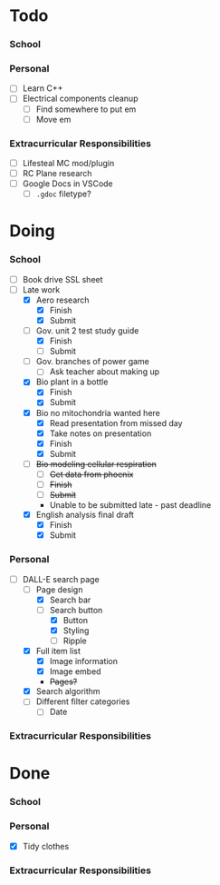 # Todo
### School
### Personal
- [ ] Learn C++
- [ ] Electrical components cleanup
    - [ ] Find somewhere to put em
    - [ ] Move em
### Extracurricular Responsibilities
- [ ] Lifesteal MC mod/plugin
- [ ] RC Plane research
- [ ] Google Docs in VSCode
    - [ ] `.gdoc` filetype?

# Doing
### School
- [ ] Book drive SSL sheet
- [ ] Late work
    - [x] Aero research
        - [x] Finish
        - [x] Submit
    - [ ] Gov. unit 2 test study guide
        - [x] Finish
        - [ ] Submit
    - [ ] Gov. branches of power game
        - [ ] Ask teacher about making up
    - [x] Bio plant in a bottle
        - [x] Finish
        - [x] Submit
    - [x] Bio no mitochondria wanted here
        - [x] Read presentation from missed day
        - [x] Take notes on presentation
        - [x] Finish
        - [x] Submit
    - [ ] ~~Bio modeling cellular respiration~~
        - [ ] ~~Get data from phoenix~~
        - [ ] ~~Finish~~
        - [ ] ~~Submit~~
        - Unable to be submitted late - past deadline
    - [x] English analysis final draft
        - [x] Finish
        - [x] Submit
### Personal
- [ ] DALL-E search page
    - [ ] Page design
        - [x] Search bar
        - [ ] Search button
            - [x] Button
            - [x] Styling
            - [ ] Ripple
    - [x] Full item list
        - [x] Image information
        - [x] Image embed
        - ~~Pages?~~
    - [x] Search algorithm
    - [ ] Different filter categories
        - [ ] Date
### Extracurricular Responsibilities

# Done
### School
### Personal
- [x] Tidy clothes
### Extracurricular Responsibilities
